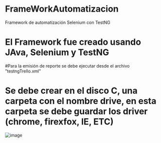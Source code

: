 # FrameWorkAutomatizacion
Framework de automatización Selenium con TestNG
# El Framework fue creado usando JAva, Selenium y TestNG
#Para la emisión de reporte se debe ejecutar desde el archivo "testngTrello.xml"
# Se debe crear en el disco C, una carpeta con el nombre drive, en esta carpeta se debe guardar los driver (chrome, firexfox, IE, ETC)
![image](https://user-images.githubusercontent.com/61758721/142299014-9cb05e03-0375-4725-bde5-8fba38aca1af.png)
